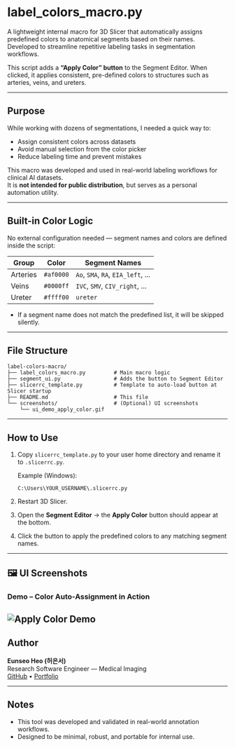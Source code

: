 # label_colors_macro.py

A lightweight internal macro for 3D Slicer that automatically assigns predefined colors to anatomical segments based on their names.  
Developed to streamline repetitive labeling tasks in segmentation workflows.

This script adds a **“Apply Color” button** to the Segment Editor. When clicked, it applies consistent, pre-defined colors to structures such as arteries, veins, and ureters.

---

## Purpose

While working with dozens of segmentations, I needed a quick way to:

- Assign consistent colors across datasets
- Avoid manual selection from the color picker
- Reduce labeling time and prevent mistakes

This macro was developed and used in real-world labeling workflows for clinical AI datasets.  
It is **not intended for public distribution**, but serves as a personal automation utility.

---

## Built-in Color Logic

No external configuration needed — segment names and colors are defined inside the script:

| Group | Color     | Segment Names |
|-------|-----------|----------------|
| Arteries | `#af0000` | `Ao`, `SMA`, `RA`, `EIA_left`, ... |
| Veins    | `#0000ff` | `IVC`, `SMV`, `CIV_right`, ... |
| Ureter   | `#ffff00` | `ureter` |

- If a segment name does not match the predefined list, it will be skipped silently.

---

## File Structure

```
label-colors-macro/
├── label_colors_macro.py         # Main macro logic
├── segment_ui.py                 # Adds the button to Segment Editor
├── slicerrc_template.py          # Template to auto-load button at Slicer startup
├── README.md                     # This file
└── screenshots/                  # (Optional) UI screenshots
    └── ui_demo_apply_color.gif
```

---

## How to Use

1. Copy `slicerrc_template.py` to your user home directory and rename it to `.slicerrc.py`.

   Example (Windows):
   ```
   C:\Users\YOUR_USERNAME\.slicerrc.py
   ```

2. Restart 3D Slicer.

3. Open the **Segment Editor** → the **Apply Color** button should appear at the bottom.

4. Click the button to apply the predefined colors to any matching segment names.

---

## 🖼 UI Screenshots

### Demo – Color Auto-Assignment in Action

![Apply Color Demo](screenshots/ui_demo_apply_color.gif)
---

## Author

**Eunseo Heo (허은서)**  
Research Software Engineer — Medical Imaging  
[GitHub](https://github.com/esheo-skia) • [Portfolio](https://eunseo-heo.notion.site/portfolio)

---

## Notes

- This tool was developed and validated in real-world annotation workflows.
- Designed to be minimal, robust, and portable for internal use.

